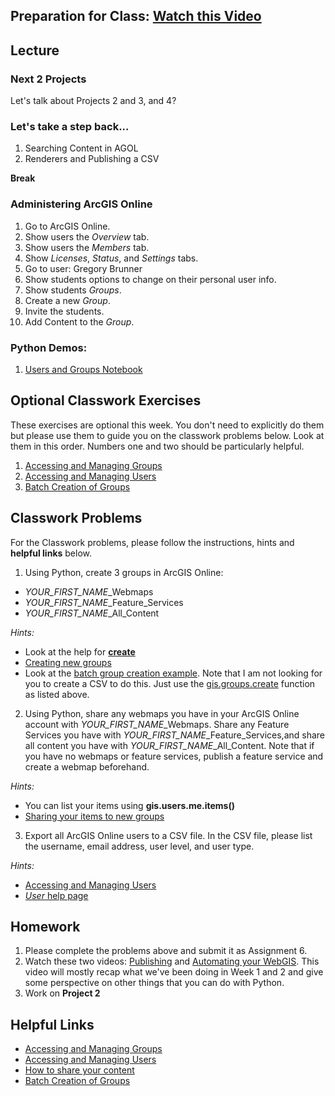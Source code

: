 ## Preparation for Class: [Watch this Video](https://www.youtube.com/watch?v=hWl4WXVZcIQ)

## Lecture
### Next 2 Projects
Let's talk about Projects 2 and 3, and 4?

### Let's take a step back...
1. Searching Content in AGOL
2. Renderers and Publishing a CSV

**Break**

### Administering ArcGIS Online
1. Go to ArcGIS Online.
2. Show users the *Overview* tab.
3. Show users the *Members* tab.
4. Show *Licenses*, *Status*, and *Settings* tabs.
5. Go to user: Gregory Brunner
6. Show students options to change on their personal user info.
7. Show students *Groups*.
8. Create a new *Group*.
9. Invite the students.
10. Add Content to the *Group*.

### Python Demos:
1. [Users and Groups Notebook](https://github.com/gbrunner/Advanced_Python_for_GIS_and_RS/blob/master/Week%206/Lecture%201%20-%20Users%20and%20Groups.ipynb)

## Optional Classwork Exercises
These exercises are optional this week. You don't need to explicitly do them but please use them to guide you on the classwork problems below. Look at them in this order. Numbers one and two should be particularly helpful.
1. [Accessing and Managing Groups](https://developers.arcgis.com/python/guide/accessing-and-managing-groups/)
2. [Accessing and Managing Users](https://developers.arcgis.com/python/guide/accessing-and-managing-users/)
3. [Batch Creation of Groups](https://developers.arcgis.com/python/sample-notebooks/batch-creation-of-groups/)

## Classwork Problems
For the Classwork problems, please follow the instructions, hints and **helpful links** below.

1. Using Python, create 3 groups in ArcGIS Online: 
 - *YOUR_FIRST_NAME*_Webmaps
 - *YOUR_FIRST_NAME*_Feature_Services
 - *YOUR_FIRST_NAME*_All_Content
 
 *Hints:* 
 - Look at the help for [**create**](https://esri.github.io/arcgis-python-api/apidoc/html/arcgis.gis.toc.html?highlight=create%20group#arcgis.gis.GroupManager.create)
 - [Creating new groups](https://developers.arcgis.com/python/guide/accessing-and-managing-groups/#Creating-new-groups)
 - Look at the [batch group creation example](http://notebooks.esri.com/user/lQucDqTaF2lPQWZtPFh4ja4vd/notebooks/samples/03_org_administrators/batch_creation_of_groups.ipynb). Note that I am not looking for you to create a CSV to do this. Just use the [gis.groups.create](https://esri.github.io/arcgis-python-api/apidoc/html/arcgis.gis.toc.html?highlight=create%20group#arcgis.gis.GroupManager.create) function as listed above.
 
2. Using Python, share any webmaps you have in your ArcGIS Online account with *YOUR_FIRST_NAME*_Webmaps. Share any Feature Services you have with *YOUR_FIRST_NAME*_Feature_Services,and share all content you have with *YOUR_FIRST_NAME*_All_Content. Note that if you have no webmaps or feature services, publish a feature service and create a webmap beforehand.

*Hints:*
- You can list your items using **gis.users.me.items()**
- [Sharing your items to new groups](https://developers.arcgis.com/python/guide/accessing-and-managing-groups/#Sharing-content-to-groups)

3. Export all ArcGIS Online users to a CSV file. In the CSV file, please list the username, email address, user level, and user type.

*Hints:*
- [Accessing and Managing Users](https://developers.arcgis.com/python/guide/accessing-and-managing-users/)
- [*User* help page](https://esri.github.io/arcgis-python-api/apidoc/html/arcgis.gis.toc.html?highlight=user#arcgis.gis.GIS.users)

## Homework
1. Please complete the problems above and submit it as Assignment 6.
2. Watch these two videos: [Publishing](https://www.youtube.com/watch?v=4AzOodYTHs4) and [Automating your WebGIS](https://www.youtube.com/watch?v=0LfJrk2_VRg). This video will mostly recap what we've been doing in Week 1 and 2 and give some perspective on other things that you can do with Python.
3. Work on **Project 2**

## Helpful Links
- [Accessing and Managing Groups](https://developers.arcgis.com/python/guide/accessing-and-managing-groups/)
- [Accessing and Managing Users](https://developers.arcgis.com/python/guide/accessing-and-managing-users/)
- [How to share your content](https://developers.arcgis.com/labs/python/share-your-content/)
- [Batch Creation of Groups](https://developers.arcgis.com/python/sample-notebooks/batch-creation-of-groups/)
